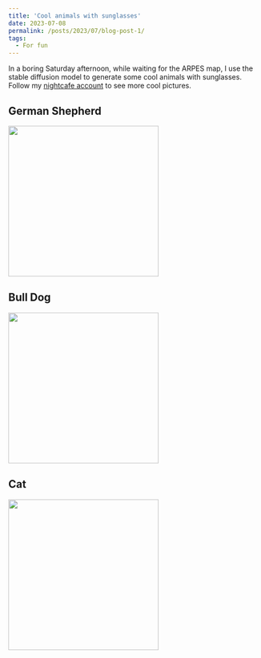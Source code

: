 ```yaml
---
title: 'Cool animals with sunglasses'
date: 2023-07-08
permalink: /posts/2023/07/blog-post-1/
tags:
  - For fun
---
```




In a boring Saturday afternoon, while waiting for the ARPES map, I use the stable diffusion model to generate some cool animals with sunglasses. Follow my [nightcafe account](https://creator.nightcafe.studio/u/Davidcheng2020) to see more cool pictures.

## German Shepherd
<img align="center" src="../images/German_Sdog.jpg" width="300px" style="padding-right: 15px">

## Bull Dog

<img align="center" src="../images/jgjO8P4MEjwFX9PscLmg--1--97hmo_15.625x.jpg" width="300px" style="padding-right: 15px">

## Cat
<img align="center" src="../images/YfWoYSuHI3eSpodtzLET--1--ievyd_12.5x.jpg" width="300px" style="padding-right: 15px">


